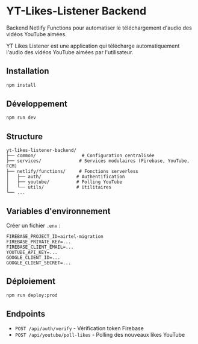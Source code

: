# YT-Likes-Listener Backend

Backend Netlify Functions pour automatiser le téléchargement d'audio des vidéos YouTube aimées.

YT Likes Listener est une application qui télécharge automatiquement l'audio des vidéos YouTube aimées par l'utilisateur.

## Installation

```bash
npm install
```

## Développement

```bash
npm run dev
```

## Structure

```
yt-likes-listener-backend/
├── common/                 # Configuration centralisée
├── services/              # Services modulaires (Firebase, YouTube, FCM)
├── netlify/functions/     # Fonctions serverless
│   ├── auth/             # Authentification
│   ├── youtube/          # Polling YouTube
│   └── utils/            # Utilitaires
└── ...
```

## Variables d'environnement

Créer un fichier `.env` :

```env
FIREBASE_PROJECT_ID=airtel-migration
FIREBASE_PRIVATE_KEY=...
FIREBASE_CLIENT_EMAIL=...
YOUTUBE_API_KEY=...
GOOGLE_CLIENT_ID=...
GOOGLE_CLIENT_SECRET=...
```

## Déploiement

```bash
npm run deploy:prod
```

## Endpoints

- `POST /api/auth/verify` - Vérification token Firebase
- `POST /api/youtube/poll-likes` - Polling des nouveaux likes YouTube